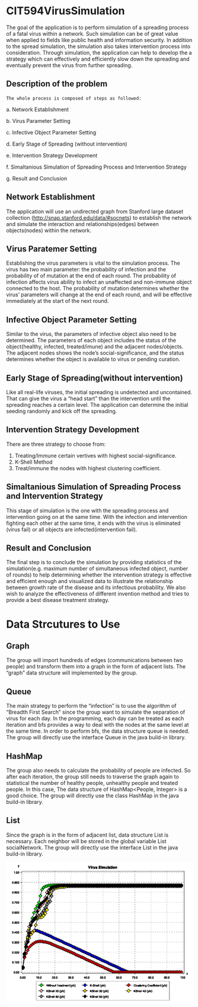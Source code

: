 # CIT594VirusSimulation

The goal of the application is to perform simulation of a spreading process of a fatal virus within a network.  Such simulation can be of great value when applied to fields like public health and information security.
In addition to the spread simulation, the simulation also takes intervention process into consideration. Through simulation, the application can help to develop the a strategy which can effectively and efficiently slow down the spreading and eventually prevent the virus from further spreading.

## Description of the problem
	The whole process is composed of steps as followed:
a.	Network Establishment

b.	Virus Parameter Setting

c.	Infective Object Parameter Setting

d.	Early Stage of Spreading (without intervention)

e.	Intervention Strategy Development

f.	Simaltanious Simulation of Spreading Process and Intervention Strategy

g.	Result and Conclusion

## Network Establishment
The application will use an undirected graph from Stanford large dataset collection (http://snap.stanford.edu/data/#socnets) to establish the network and simulate the interaction and relationships(edges) between objects(nodes) within the network.

## Virus Paratemer Setting
Establishing the virus parameters is vital to the simulation process. The virus has two main parameter: the probability of infection and the probability of of mutation at the end of each round. The probability of infection affects virus ability to infect an unaffected and non-immune object connected to the host. The probability of mutation determines whether the virus’ parameters will change at the end of each round, and will be effective immediately at the start of the next round.

## Infective Object Parameter Setting
Similar to the virus, the parameters of infective object also need to be determined. The parameters of each object includes the status of the object(healthy, infected, treated/imune) and the adjacent nodes/objects. The adjacent nodes shows the node’s social-significance, and the status determines whether the object is available to virus or pending curation.
## Early Stage of Spreading(without intervention)
Like all real-life viruses, the initial spreading is undetected and uncontained. That can give the virus a “head start” than the intervention until the spreading reaches a certain level. The application can determine the initial seeding randomly and kick off the spreading.
## Intervention Strategy Development
There are three strategy to choose from: 
1.	Treating/Immune certain vertives with highest social-significance.
2.	K-Shell Method
3.	Treat/immune the nodes with highest clustering coefficient.

## Simaltanious Simulation of Spreading Process and Intervention Strategy
This stage of simulation is the one with the spreading process and intervention going on at the same time. With the infection and intervention fighting each other at the same time, it ends with the virus is eliminated (virus fail) or all objects are infected(intervention fail).
## Result and  Conclusion
The final step is to conclude the simulation by providing statistics of the simulation(e.g. maximum number of simultaneous infected object, number of rounds) to help determining whether the intervention strategy is effective and efficient enough and visualized data to illustrate the relationship between growth rate of the disease and its infectious probability. We also wish to analyze the effectiveness of different invention method and tries to provide a best disease treatment strategy.

# Data Strcutures to Use
## Graph
The group will import hundreds of edges (communications between two people) and transform them into a graph in the form of adjacent lists. The “graph” data structure will implemented by the group. 
## Queue
The main strategy to perform the “infection” is to use the algorithm of “Breadth First Search” since the group want to simulate the separation of virus for each day. In the programming, each day can be treated as each iteration and bfs provides a way to deal with the nodes at the same level at the same time. In order to perform bfs, the data structure queue is needed. The group will directly use the interface Queue in the java build-in library.
## HashMap
The group also needs to calculate the probability of people are infected. So after each iteration, the group still needs to traverse the graph again to statistical the number of healthy people, unhealthy people and treated people. In this case, The data structure of HashMap<People, Integer> is a good choice. The group will directly use the class HashMap in the java build-in library.
## List 
Since the graph is in the form of adjacent list, data structure List is necessary. Each neighbor will be stored in the global variable List<People> socialNetwork. The group will directly use the interface List in the java build-in library.


![alt text](https://github.com/wilsonwinhi/CIT594VirusSimulation/blob/master/virus_simulation.png)
